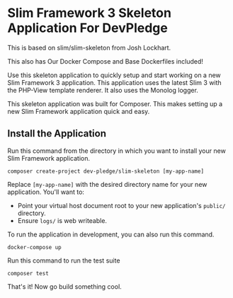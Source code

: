 # Slim Framework 3 Skeleton Application For DevPledge

This is based on slim/slim-skeleton from Josh Lockhart.

This also has Our Docker Compose and Base Dockerfiles included!

Use this skeleton application to quickly setup and start working on a new Slim Framework 3 application. This application uses the latest Slim 3 with the PHP-View template renderer. It also uses the Monolog logger.

This skeleton application was built for Composer. This makes setting up a new Slim Framework application quick and easy.

## Install the Application

Run this command from the directory in which you want to install your new Slim Framework application.

    composer create-project dev-pledge/slim-skeleton [my-app-name]

Replace `[my-app-name]` with the desired directory name for your new application. You'll want to:

* Point your virtual host document root to your new application's `public/` directory.
* Ensure `logs/` is web writeable.


To run the application in development, you can also run this command. 

	docker-compose up

Run this command to run the test suite

	composer test

That's it! Now go build something cool.

